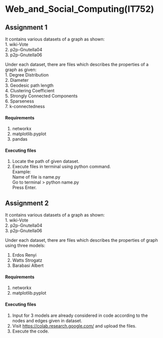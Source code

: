 # Web_and_Social_Computing(IT752)
## Assignment 1  
It contains various datasets of a graph as shown:  
    1. wiki-Vote  
    2. p2p-Gnutella04  
    3. p2p-Gnutella06  

Under each dataset, there are files which describes the properties of a graph as given:  
    1. Degree Distribution  
    2. Diameter  
    3. Geodesic path length  
    4. Clustering Coefficient   
    5. Strongly Connected Components  
    6. Sparseness  
    7. k-connectedness  
   
#### Requirements
1. networkx  
2. matplotlib.pyplot  
3. pandas  

#### Executing files 
1. Locate the path of given dataset.  
2. Execute files in terminal using python command.  
Example:  
Name of file is name.py  
Go to terminal > python name.py  
Press Enter.

## Assignment 2  
It contains various datasets of a graph as shown:  
    1. wiki-Vote  
    2. p2p-Gnutella04  
    3. p2p-Gnutella06  

Under each dataset, there are files which describes the properties of graph using three models:  
1. Erdos Renyi  
2. Watts Strogatz  
3. Barabasi Albert  

#### Requirements
1. networkx  
2. matplotlib.pyplot  

#### Executing files 
1. Input for 3 models are already considered in code according to the nodes and edges given in dataset. 
2. Visit https://colab.research.google.com/ and upload the files.  
3. Execute the code.  
